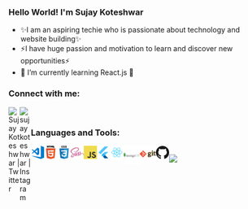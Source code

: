 
### Hello World! I'm Sujay Koteshwar

- ✨I am an aspiring techie who is passionate about technology and website building✨
- ⚡I have huge passion and motivation to learn and discover new opportunities⚡
- 🎇 I’m currently learning React.js 🎇

### Connect with me:

<img align="left" alt="Sujay Koteshwar | Twitter" width="22px" href="https://twitter.com/SujayKoteshwar" src="https://cdn.jsdelivr.net/npm/simple-icons@v3/icons/twitter.svg" />
<img align="left" href="https://www.instagram.com/sujaykoteshwar" alt="sujaykoteshwar | Instagram" width="22px" src="https://cdn.jsdelivr.net/npm/simple-icons@v3/icons/instagram.svg" />
<br />

### Languages and Tools:

<img align="left" alt="Visual Studio Code" width="26px" src="https://raw.githubusercontent.com/github/explore/80688e429a7d4ef2fca1e82350fe8e3517d3494d/topics/visual-studio-code/visual-studio-code.png" />
<img align="left" alt="HTML5" width="26px" src="https://raw.githubusercontent.com/github/explore/80688e429a7d4ef2fca1e82350fe8e3517d3494d/topics/html/html.png" />
<img align="left" alt="CSS3" width="26px" src="https://raw.githubusercontent.com/github/explore/80688e429a7d4ef2fca1e82350fe8e3517d3494d/topics/css/css.png" />
<img align="left" alt="Sass" width="26px" src="https://raw.githubusercontent.com/github/explore/80688e429a7d4ef2fca1e82350fe8e3517d3494d/topics/sass/sass.png" />
<img align="left" alt="JavaScript" width="26px" src="https://raw.githubusercontent.com/github/explore/80688e429a7d4ef2fca1e82350fe8e3517d3494d/topics/javascript/javascript.png" />
<img align="left" alt="Flutter" width="26px" src="https://raw.githubusercontent.com/github/explore/80688e429a7d4ef2fca1e82350fe8e3517d3494d/topics/flutter/flutter.png" />
<img align="left" alt="React" width="26px" src="https://raw.githubusercontent.com/github/explore/80688e429a7d4ef2fca1e82350fe8e3517d3494d/topics/react/react.png" />
<img align="left" alt="MongoDB" width="32px" height="36px" src="https://raw.githubusercontent.com/github/explore/80688e429a7d4ef2fca1e82350fe8e3517d3494d/topics/mongodb/mongodb.png" />
<img align="left" alt="Git" width="32px  " src="https://raw.githubusercontent.com/github/explore/80688e429a7d4ef2fca1e82350fe8e3517d3494d/topics/git/git.png" />
<img align="left" alt="GitHub" width="26px" src="https://raw.githubusercontent.com/github/explore/78df643247d429f6cc873026c0622819ad797942/topics/github/github.png" />

<br />

  <img align="left" src = "https://github-readme-stats.vercel.app/api?username=sujaypoojari&show_icons=true&theme=radical&line_height=27">
<!--   <img src = "https://github-readme-stats.vercel.app/api/top-langs/?username=sujaypoojari&hide=css,html&theme=tokyonight"> -->


